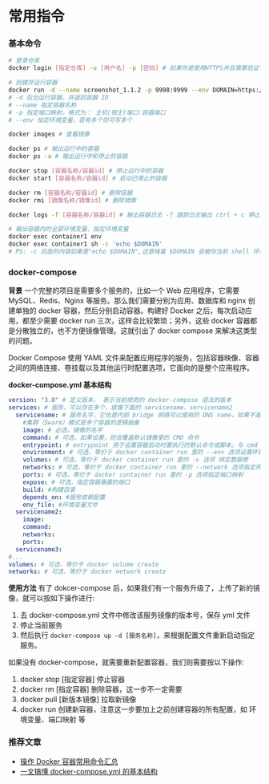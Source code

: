 # 常用指令

### 基本命令

```sh
# 登录仓库
docker login [指定仓库] -u [用户名] -p [密码] # 如果你是使用HTTPS并且需要验证仓库的SSL证书，你可能需要指定证书路径，使用--cert-dir选项。

# 创建并运行容器
docker run -d --name screenshot_1.1.2 -p 9998:9999 --env DOMAIN=https://gjdev.ecaiabc.com/ --env=YsDomain=https://ysdev.ecaiabc.com/ nexus.hooshine.com:8088/screenshot:1.1.2
# -d 后台运行容器，并返回容器 ID
# --name 指定容器名称
# -p 指定端口映射，格式为： 主机(宿主)端口:容器端口
# --env 指定环境变量，若有多个则可写多个

docker images # 查看镜像

docker ps # 输出运行中的容器
docker ps -a # 输出运行中和停止的容器

docker stop [容器名称/容器id] # 停止运行中的容器
docker start [容器名称/容器id] # 启动已停止的容器

docker rm [容器名称/容器id] # 删除容器
docker rmi [镜像名称/镜像id] # 删除镜像

docker logs -f [容器名称/容器id] # 输出容器日志 -f 跟踪日志输出 ctrl + c 停止输出

# 输出容器内的全部环境变量、指定环境变量
docker exec container1 env
docker exec container1 sh -c 'echo $DOMAIN'
# PS: -c 后面的内容如果是"echo $DOMAIN",这意味着 $DOMAIN 会被你当前 shell 环境中的 DOMAIN 环境变量的值所替换。如果在你的当前 shell 环境中没有设置 DOMAIN 环境变量，这条命令会输出一个空行。如果有设置，即使容器内的 $DOMAIN 环境变量值不同，也会输出你当前 shell 环境中的 DOMAIN 环境变量的值。上面这条命令使用了单引号（'），这阻止了当前 shell 对 $DOMAIN 进行变量插值，因此，命令传递给容器内部的是字面量 echo $DOMAIN。在容器内部执行时，$DOMAIN 将被容器环境中的 DOMAIN 环境变量的值所替换，然后输出。这意味着，这条命令能正确输出容器内 DOMAIN 环境变量的值。
```

### docker-compose

**背景**
一个完整的项目是需要多个服务的，比如一个 Web 应用程序，它需要 MySQL、Redis、Nginx 等服务。那么我们需要分别为应用、数据库和 nginx 创建单独的 docker 容器，然后分别启动容器。构建好 Docker 之后，每次启动应用，都至少需要 docker run 三次，这样会比较繁琐；另外，这些 docker 容器都是分散独立的，也不方便镜像管理。这就引出了 docker compose 来解决这类型的问题。

Docker Compose 使用 YAML 文件来配置应用程序的服务，包括容器映像、容器之间的网络连接、卷挂载以及其他运行时配置选项，它面向的是整个应用程序。

**docker-compose.yml 基本结构**

```yml
version: "3.8" # 定义版本， 表示当前使用的 docker-compose 语法的版本
services: # 服务，可以存在多个，就像下面的 servicename、servicename2
  servicename: # 服务名字，它也是内部 bridge 网络可以使用的 DNS name，如果不是集群模式相当于 docker run 的时候指定的一个名称，
    #集群（Swarm）模式是多个容器的逻辑抽象
    image: # 必选，镜像的名字
    command: # 可选，如果设置，则会覆盖默认镜像里的 CMD 命令
    entrypoint: # entrypoint 用于设置容器启动时要执行的默认命令或脚本。与 cmd 不同，entrypoint 用于指定容器启动时的主要命令，而 cmd 则提供额外的默认参数。
    environment: # 可选，等价于 docker container run 里的 --env 选项设置环境变量
    volumes: # 可选，等价于 docker container run 里的 -v 选项 绑定数据卷
    networks: # 可选，等价于 docker container run 里的 --network 选项指定网络
    ports: # 可选，等价于 docker container run 里的 -p 选项指定端口映射
    expose: # 可选，指定容器暴露的端口
    build: #构建目录
    depends_on: #服务依赖配置
    env_file: #环境变量文件
  servicename2:
    image:
    command:
    networks:
    ports:
  servicename3:
#...
volumes: # 可选，等价于 docker volume create
networks: # 可选，等价于 docker network create
```

**使用方法**
有了 dokcer-compose 后，如果我们有一个服务升级了，上传了新的镜像，就可以按如下操作进行:

1. 去 docker-compose.yml 文件中修改该服务镜像的版本号，保存 yml 文件
2. 停止当前服务
3. 然后执行 `docker-compose up -d [服务名称]`，来根据配置文件重新启动指定服务。

如果没有 docker-compose，就需要重新配置容器，我们则需要按以下操作:

1. docker stop [指定容器] 停止容器
2. docker rm [指定容器] 删除容器，这一步不一定需要
3. docker pull [新版本镜像] 拉取新镜像
4. docker run 创建新容器，注意这一步要加上之前创建容器的所有配置，如 环境变量、端口映射 等

### 推荐文章

- [操作 Docker 容器常用命令汇总](https://juejin.cn/post/7333535323932147763?searchId=2024040118010409320C57F0E2242C7E45)
- [一文搞懂 docker-compose.yml 的基本结构](https://juejin.cn/post/7334929489196351538?searchId=20240402191353CF503A2C45A3AF11DC26)
